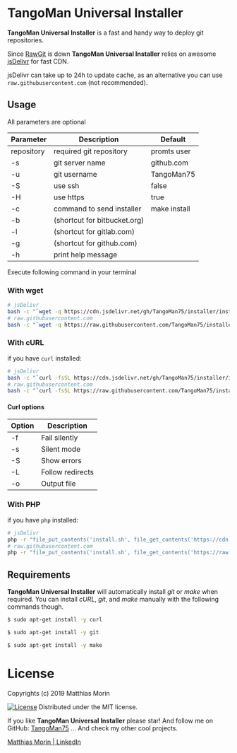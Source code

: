 TangoMan Universal Installer
============================

**TangoMan Universal Installer** is a fast and handy way to deploy git repositories.

Since [RawGit](https://rawgit.com) is down **TangoMan Universal Installer** relies on awesome [jsDelivr](https://www.jsdelivr.com/) for fast CDN.

jsDelivr can take up to 24h to update cache, as an alternative you can use `raw.githubusercontent.com` (not recommended).

Usage
-----

All parameters are optional

| Parameter  |         Description          |   Default    |
|------------|------------------------------|--------------|
| repository | required git repository      | promts user  |
| -s         | git server name              | github.com   |
| -u         | git username                 | TangoMan75   |
| -S         | use ssh                      | false        |
| -H         | use https                    | true         |
| -c         | command to send installer    | make install |
| -b         | (shortcut for bitbucket.org) |              |
| -l         | (shortcut for gitlab.com)    |              |
| -g         | (shortcut for github.com)    |              |
| -h         | print help message           |              |

Execute following command in your terminal

### With wget
```bash
# jsDelivr
bash -c "`wget -q https://cdn.jsdelivr.net/gh/TangoMan75/installer/install.sh -O -`"
# raw.githubusercontent.com
bash -c "`wget -q https://raw.githubusercontent.com/TangoMan75/installer/master/install.sh -O -`"
```

### With cURL
if you have `curl` installed:
```bash
# jsDelivr
bash -c "`curl -fsSL https://cdn.jsdelivr.net/gh/TangoMan75/installer/install.sh`"
# raw.githubusercontent.com
bash -c "`curl -fsSL https://raw.githubusercontent.com/TangoMan75/installer/master/install.sh`"
```

#### Curl options

| Option |   Description    |
|--------|------------------|
| -f     | Fail silently    |
| -s     | Silent mode      |
| -S     | Show errors      |
| -L     | Follow redirects |
| -o     | Output file      |

### With PHP
if you have `php` installed:
```bash
# jsDelivr
php -r "file_put_contents('install.sh', file_get_contents('https://cdn.jsdelivr.net/gh/TangoMan75/installer/install.sh'));" && bash install.sh
# raw.githubusercontent.com
php -r "file_put_contents('install.sh', file_get_contents('https://raw.githubusercontent.com/TangoMan75/installer/master/install.sh'));" && bash install.sh
```

Requirements
------------
**TangoMan Universal Installer** will automatically install _git_ or _make_ when required. You can install _cURL_, _git_, and _make_ manually with the following commands though.
```bash
$ sudo apt-get install -y curl
```
```bash
$ sudo apt-get install -y git
```
```bash
$ sudo apt-get install -y make
```

License
=======

Copyrights (c) 2019 Matthias Morin

[![License][license-MIT]][license-url]
Distributed under the MIT license.

If you like **TangoMan Universal Installer** please star!
And follow me on GitHub: [TangoMan75](https://github.com/TangoMan75)
... And check my other cool projects.

[Matthias Morin | LinkedIn](https://www.linkedin.com/in/morinmatthias)

[license-MIT]: https://img.shields.io/badge/Licence-MIT-green.svg
[license-url]: LICENSE
